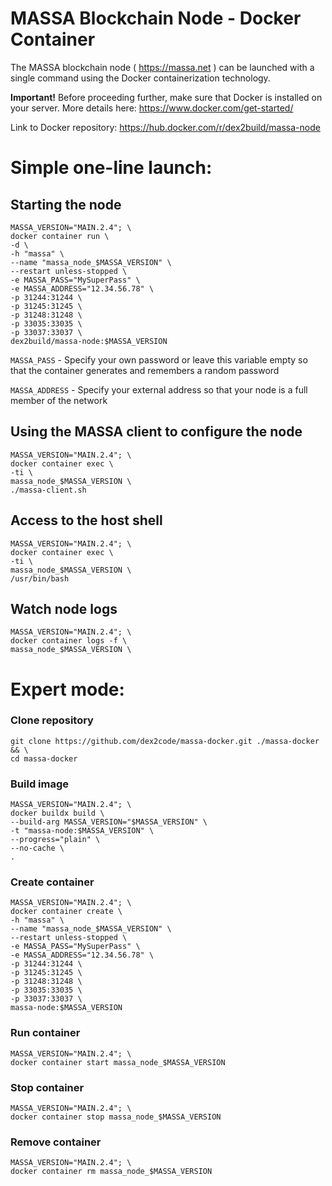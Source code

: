 # MASSA Blockchain Node - Docker Container

The MASSA blockchain node ( https://massa.net ) can be launched with a single command using the Docker containerization technology.

**Important!** Before proceeding further, make sure that Docker is installed on your server.
More details here: https://www.docker.com/get-started/

Link to Docker repository: https://hub.docker.com/r/dex2build/massa-node

# Simple one-line launch:

## Starting the node

    MASSA_VERSION="MAIN.2.4"; \
    docker container run \
    -d \
    -h "massa" \
    --name "massa_node_$MASSA_VERSION" \
    --restart unless-stopped \
    -e MASSA_PASS="MySuperPass" \
    -e MASSA_ADDRESS="12.34.56.78" \
    -p 31244:31244 \
    -p 31245:31245 \
    -p 31248:31248 \
    -p 33035:33035 \
    -p 33037:33037 \
    dex2build/massa-node:$MASSA_VERSION

`MASSA_PASS` - Specify your own password or leave this variable empty so that the container generates and remembers a random password

`MASSA_ADDRESS` - Specify your external address so that your node is a full member of the network


## Using the MASSA client to configure the node

    MASSA_VERSION="MAIN.2.4"; \
    docker container exec \
    -ti \
    massa_node_$MASSA_VERSION \
    ./massa-client.sh

## Access to the host shell

    MASSA_VERSION="MAIN.2.4"; \
    docker container exec \
    -ti \
    massa_node_$MASSA_VERSION \
    /usr/bin/bash

## Watch node logs

    MASSA_VERSION="MAIN.2.4"; \
    docker container logs -f \
    massa_node_$MASSA_VERSION \


# Expert mode:

### Clone repository
    git clone https://github.com/dex2code/massa-docker.git ./massa-docker && \
    cd massa-docker

### Build image

    MASSA_VERSION="MAIN.2.4"; \
    docker buildx build \
    --build-arg MASSA_VERSION="$MASSA_VERSION" \
    -t "massa-node:$MASSA_VERSION" \
    --progress="plain" \
    --no-cache \
    .

### Create container

    MASSA_VERSION="MAIN.2.4"; \
    docker container create \
    -h "massa" \
    --name "massa_node_$MASSA_VERSION" \
    --restart unless-stopped \
    -e MASSA_PASS="MySuperPass" \
    -e MASSA_ADDRESS="12.34.56.78" \
    -p 31244:31244 \
    -p 31245:31245 \
    -p 31248:31248 \
    -p 33035:33035 \
    -p 33037:33037 \
    massa-node:$MASSA_VERSION

### Run container

    MASSA_VERSION="MAIN.2.4"; \
    docker container start massa_node_$MASSA_VERSION

### Stop container

    MASSA_VERSION="MAIN.2.4"; \
    docker container stop massa_node_$MASSA_VERSION

### Remove container

    MASSA_VERSION="MAIN.2.4"; \
    docker container rm massa_node_$MASSA_VERSION





